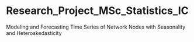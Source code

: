 # Research_Project_MSc_Statistics_IC
Modeling and Forecasting Time Series of Network Nodes with Seasonality and Heteroskedasticity
